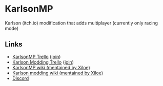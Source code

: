 # KarlsonMP
 Karlson (itch.io) modification that adds multiplayer (currently only racing mode)

## Links
- [KarlsonMP Trello](https://trello.com/b/J8HYQVqW/karlsonmp) ([join](https://trello.com/invite/b/J8HYQVqW/5b637b14371a881fa83631c28af7bf01/karlsonmp))
- [Karlson Modding Trello](https://trello.com/b/mtFbrhPi/karlson-mods) ([join](https://trello.com/invite/b/mtFbrhPi/b00fe224b6127cc26318cf08836db6d2/karlson-mods))
- [KarlsonMP wiki (mentained by Xiloe)](https://github.com/karlsonmodding/karlson-modding-wiki/wiki/How-to-play-Multiplayer-Karlson)
- [Karlson modding wiki (mentained by Xiloe)](https://github.com/karlsonmodding/karlson-modding-wiki/wiki/)
- [Discord](https://discord.gg/5ZjzQk8)
